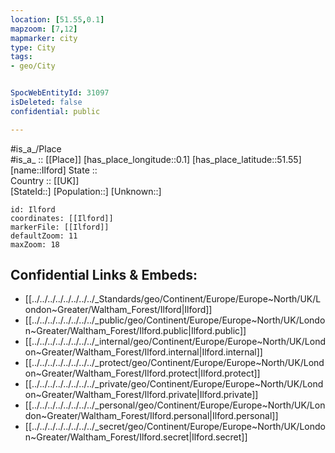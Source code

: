 ```yaml
---
location: [51.55,0.1] 
mapzoom: [7,12] 
mapmarker: city 
type: City
tags:
- geo/City


SpocWebEntityId: 31097
isDeleted: false
confidential: public

---
```

#is_a_/Place  
#is_a_ :: [[Place]] 
[has_place_longitude::0.1] 
[has_place_latitude::51.55] 
[name::Ilford] 
State ::  
Country :: [[UK]]  
[StateId::] 
[Population::] 
[Unknown::] 


```leaflet
id: Ilford
coordinates: [[Ilford]] 
markerFile: [[Ilford]] 
defaultZoom: 11 
maxZoom: 18
```


## Confidential Links & Embeds: 
- [[../../../../../../../../_Standards/geo/Continent/Europe/Europe~North/UK/London~Greater/Waltham_Forest/Ilford|Ilford]] 
- [[../../../../../../../../_public/geo/Continent/Europe/Europe~North/UK/London~Greater/Waltham_Forest/Ilford.public|Ilford.public]] 
- [[../../../../../../../../_internal/geo/Continent/Europe/Europe~North/UK/London~Greater/Waltham_Forest/Ilford.internal|Ilford.internal]] 
- [[../../../../../../../../_protect/geo/Continent/Europe/Europe~North/UK/London~Greater/Waltham_Forest/Ilford.protect|Ilford.protect]] 
- [[../../../../../../../../_private/geo/Continent/Europe/Europe~North/UK/London~Greater/Waltham_Forest/Ilford.private|Ilford.private]] 
- [[../../../../../../../../_personal/geo/Continent/Europe/Europe~North/UK/London~Greater/Waltham_Forest/Ilford.personal|Ilford.personal]] 
- [[../../../../../../../../_secret/geo/Continent/Europe/Europe~North/UK/London~Greater/Waltham_Forest/Ilford.secret|Ilford.secret]] 
